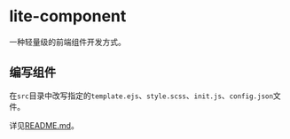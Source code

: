 # lite-component

一种轻量级的前端组件开发方式。

## 编写组件

在`src`目录中改写指定的`template.ejs`、`style.scss`、`init.js`、`config.json`文件。

详见[README.md]('./src')。